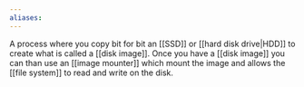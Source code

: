 ```yaml
---
aliases:
---
```

A process where you copy bit for bit an [[SSD]] or [[hard disk drive|HDD]] to create what is called a [[disk image]].
Once you have a [[disk image]] you can than use an [[image mounter]] which mount the image and allows the [[file system]] to read and write on the disk.